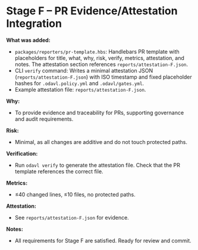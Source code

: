 # Stage F – PR Evidence/Attestation Integration

**What was added:**
- `packages/reporters/pr-template.hbs`: Handlebars PR template with placeholders for title, what, why, risk, verify, metrics, attestation, and notes. The attestation section references `reports/attestation-F.json`.
- CLI `verify` command: Writes a minimal attestation JSON (`reports/attestation-F.json`) with ISO timestamp and fixed placeholder hashes for `.odavl.policy.yml` and `.odavl/gates.yml`.
- Example attestation file: `reports/attestation-F.json`.

**Why:**
- To provide evidence and traceability for PRs, supporting governance and audit requirements.

**Risk:**
- Minimal, as all changes are additive and do not touch protected paths.

**Verification:**
- Run `odavl verify` to generate the attestation file. Check that the PR template references the correct file.

**Metrics:**
- ≤40 changed lines, ≤10 files, no protected paths.

**Attestation:**
- See `reports/attestation-F.json` for evidence.

**Notes:**
- All requirements for Stage F are satisfied. Ready for review and commit.
